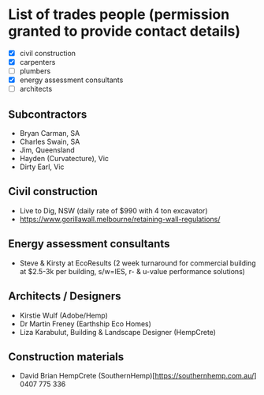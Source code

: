 # List of trades people (permission granted to provide contact details)
 - [x] civil construction
 - [x] carpenters
 - [ ] plumbers
 - [x] energy assessment consultants 
 - [ ] architects

## Subcontractors
 - Bryan Carman, SA
 - Charles Swain, SA
 - Jim, Queensland
 - Hayden (Curvatecture), Vic
 - Dirty Earl, Vic

## Civil construction
 - Live to Dig, NSW (daily rate of $990 with 4 ton excavator)
 - https://www.gorillawall.melbourne/retaining-wall-regulations/

## Energy assessment consultants
  - Steve & Kirsty at EcoResults (2 week turnaround for commercial building at $2.5-3k per building, s/w=IES, r- & u-value performance solutions)

## Architects / Designers
  - Kirstie Wulf (Adobe/Hemp)
  - Dr Martin Freney (Earthship Eco Homes)
  - Liza Karabulut, Building & Landscape Designer (HempCrete)

## Construction materials
  - David Brian HempCrete (SouthernHemp)[https://southernhemp.com.au/] 0407 775 336


